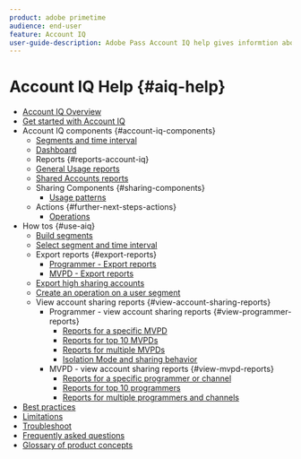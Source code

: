 ```yaml
---
product: adobe primetime
audience: end-user
feature: Account IQ
user-guide-description: Adobe Pass Account IQ help gives informtion about the Account IQ components and walks you through user journeys to use the various components. 
---
```

# Account IQ Help {#aiq-help}

+   [Account IQ Overview](/help/accountiq/home.md)
+   [Get started with Account IQ](/help/accountiq/get-started.md)
+   Account IQ components {#account-iq-components}
    +   [Segments and time interval](/help/accountiq/segments-timeinterval.md)
    +   [Dashboard](/help/accountiq/dashboard.md)
    +   Reports {#reports-account-iq}
      +   [General Usage reports](/help/accountiq/general-usage-reports.md)
      + [Shared Accounts reports](/help/accountiq/shared-acc-reports.md)
    + Sharing Components {#sharing-components}
      + [Usage patterns](/help/accountiq/usage-patterns.md)
    + Actions {#further-next-steps-actions}
      + [Operations](/help/accountiq/operations.md)
+   How tos {#use-aiq}
    + [Build segments](/help/accountiq/build-segment.md)
    + [Select segment and time interval](/help/accountiq/howto-select-segment-timeinterval.md)
    + Export reports {#export-reports}
      + [Programmer - Export reports](/help/accountiq/export-segment-metrics-progr.md)
      + [MVPD - Export reports](/help/accountiq/export-segment-metrics-mvpd.md)
    + [Export high sharing accounts](/help/accountiq/export-acc-information.md)
    + [Create an operation on a user segment](/help/accountiq/operation-affecting-user-segment.md)
    + View account sharing reports {#view-account-sharing-reports}
      + Programmer - view account sharing reports {#view-programmer-reports} 
        + [Reports for a specific MVPD](/help/accountiq/reports-for-specific-mvpds.md)
        + [Reports for top 10 MVPDs](/help/accountiq/top-10-mvpd-reports.md)
        + [Reports for multiple MVPDs](viewrep-multiple-mvpd.md)
        + [Isolation Mode and sharing behavior](/help/accountiq/isolation-mode.md)
      + MVPD - view account sharing reports {#view-mvpd-reports}
        + [Reports for a specific programmer or channel](/help/accountiq/reports-for-specific-programmers.md)
        + [Reports for top 10 programmers](/help/accountiq/top-10-programmer-reports.md)
        + [Reports for multiple programmers and channels](viewrep-multiple-programmer.md)  
+ [Best practices](/help/accountiq/best-practices.md)
+ [Limitations](/help/accountiq/limitations.md)
+ [Troubleshoot](/help/accountiq/troubleshoot.md)
+ [Frequently asked questions](/help/accountiq/faq.md)
+ [Glossary of product concepts](/help/accountiq/product-concepts.md)